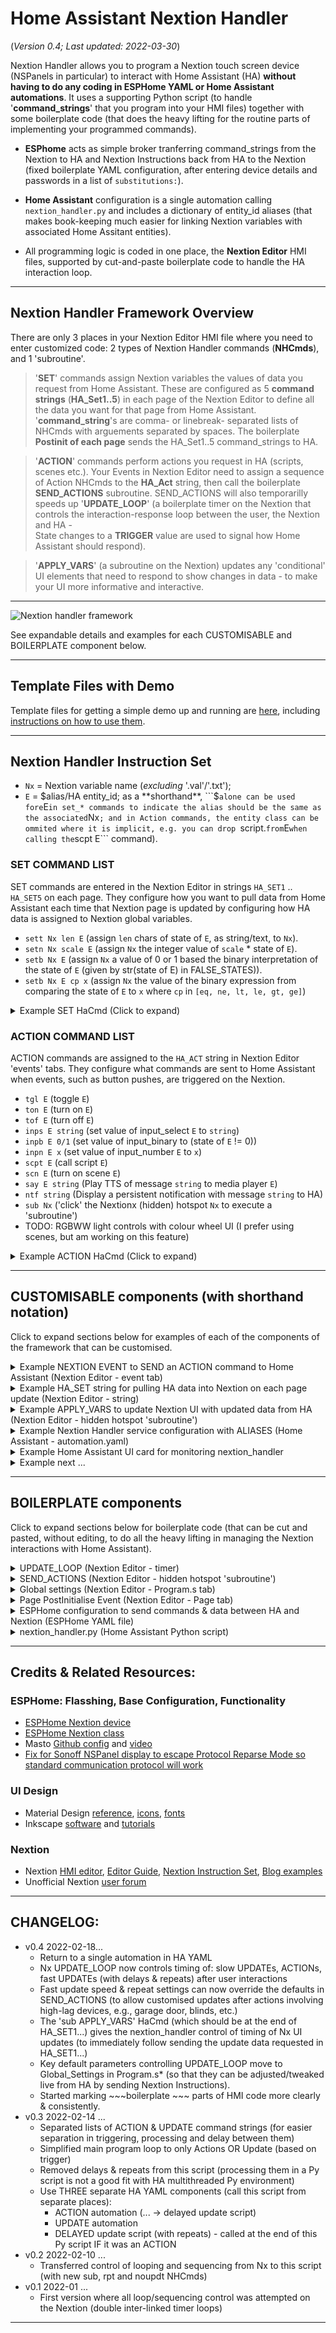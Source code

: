 # Home Assistant Nextion Handler
(*Version 0.4; Last updated: 2022-03-30*)

Nextion Handler allows you to program a Nextion touch screen device (NSPanels in particular) to interact with Home Assistant (HA) **without having to do any coding in ESPHome YAML or Home Assistant automations**.  It uses a supporting Python script (to handle '**command_strings**' that you program into your HMI files) together with some boilerplate code (that does the heavy lifting for the routine parts of implementing your programmed commands).

* **ESPhome** acts as simple broker tranferring command_strings from the Nextion to HA and Nextion Instructions back from HA to the Nextion (fixed boilerplate YAML configuration, after entering device details and passwords in a list of ```substitutions:```).

* **Home Assistant** configuration is a single automation calling ```nextion_handler.py``` and includes a dictionary of entity_id aliases (that makes book-keeping much easier for linking Nextion variables with associated Home Assitant entities).

* All programming logic is coded in one place, the **Nextion Editor** HMI files, supported by cut-and-paste boilerplate code to handle the HA interaction loop.

------------------------------------------------------------------------------
## Nextion Handler Framework Overview
There are only 3 places in your Nextion Editor HMI file where you need to enter customized
code: 2 types of Nextion Handler commands (**NHCmds**), and 1 'subroutine'.

>'**SET**' commands assign Nextion variables the values of data you request from
  Home Assistant. These are configured as 5 **command strings** (**HA_Set1..5**)
  in each page of the Nextion Editor to define all the data you want for that
  page from Home Assistant.
  '**command_string**'s are comma- or linebreak- separated lists of NHCmds with arguements separated by spaces.
  The boilerplate **Postinit of each page** sends the HA_Set1..5 command_strings to HA.
  
>'**ACTION**' commands perform actions you request in HA (scripts, scenes etc.).
  Your Events in Nextion Editor need to assign a sequence of Action NHCmds to
  the **HA_Act** string, then call the boilerplate **SEND_ACTIONS** subroutine. SEND_ACTIONS
  will also temporarilly speeds up '**UPDATE_LOOP**' (a boilerplate timer on the Nextion that controls
  the interaction-response loop between the user, the Nextion and HA -  
  State changes to a **TRIGGER** value are used to signal how Home Assistant should respond).

>'**APPLY_VARS**' (a subroutine on the Nextion) updates any 'conditional' UI elements that
  need to respond to show changes in data - to make your UI more informative and interactive.
------------------------------------------------------------------------------

![Nextion handler framework](https://user-images.githubusercontent.com/100061886/154831899-4fbf9ff9-cb42-4a55-88d7-86fd3c81443d.png "Nextion handler framework")

See expandable details and examples for each CUSTOMISABLE and BOILERPLATE component below.

------------------------------------------------------------------------------
## Template Files with Demo
Template files for getting a simple demo up and running are [here](https://github.com/krizkontrolz/Home-Assistant-nextion_handler/tree/main/v0-4), including [instructions on how to use them](https://github.com/krizkontrolz/Home-Assistant-nextion_handler/blob/main/v0-4/Installation.md).

------------------------------------------------------------------------------
## Nextion Handler Instruction Set
* ```Nx``` = Nextion variable name (_excluding_ '.val'/'.txt');
* ```E``` = $alias/HA entity_id;
  as a **shorthand**, ```$``` alone can be used fore ```E``` in set_* commands to indicate the alias should be the same as the associated ```Nx```; and in Action
  commands, the entity class can be ommited where it is implicit, e.g. you can drop ```script.``` from ```E``` when calling the ```scpt E``` command).

### SET COMMAND LIST
SET commands are entered in the Nextion Editor in strings ```HA_SET1``` .. ```HA_SET5``` on each page.  They configure how you want to pull data from Home Assistant each time that Nextion page is updated by configuring how HA data is assigned to Nextion global variables.

*  ```sett Nx len E```  (assign ```len``` chars of state of ```E```, as string/text, to ```Nx```).
*  ```setn Nx scale E``` (assign ```Nx``` the integer value of ```scale``` * state of ```E```).
*  ```setb Nx E``` (assign ```Nx``` a value of 0 or 1 based the binary interpretation of
        the state of ```E``` (given by str(state of E) in FALSE_STATES)).
*  ```setb Nx E cp x``` (assign ```Nx``` the value of the binary expression from
        comparing the state of ```E``` to ```x``` where ```cp``` in ```[eq, ne, lt, le, gt, ge]```)

<details>
  <summary>Example SET HaCmd (Click to expand)</summary>

---

>```setb ST.bDSH $``` (using shorthand notation).  
(Equivalent to long form of ```setb ST.bDSH.val binary_sensor.dishes_washed```.)

  Set the Nextion variable ```ST.bDSH.val``` to boolean-interpreted state of the HA entity with
  the alias ```ST.bDSH``` (where the enitity_id for each alias is configured under the ```aliases:``` section of the service call to nextion_handler in the HA automation, e.g., ```'ST.bDSH': 'binary_sensor.dishes_washed'``` - see the ALIAS example below for more detail).

--- 
  
</details>

### ACTION COMMAND LIST
ACTION commands are assigned to the ```HA_ACT``` string in Nextion Editor 'events' tabs.  They configure what commands are sent to Home Assistant when events, such as button pushes, are triggered on the Nextion.


*  ```tgl E``` (toggle ```E```)
*  ```ton E``` (turn on ```E```)
*  ```tof E``` (turn off ```E```)
*  ```inps E string``` (set value of input_select ```E``` to ```string```)
*  ```inpb E 0/1``` (set value of input_binary to (state of ```E``` != 0))
*  ```inpn E x``` (set value of input_number ```E``` to ```x```)
*  ```scpt E``` (call script ```E```)
*  ```scn E``` (turn on scene ```E```)
*  ```say E string``` (Play TTS of message ```string``` to media player ```E```)
*  ```ntf string``` (Display a persistent notification with message ```string``` to HA)
*  ```sub Nx``` ('click' the Nextionx (hidden) hotspot ```Nx``` to execute a 'subroutine')
*  TODO: RGBWW light controls with colour wheel UI (I prefer using scenes, but am working on this feature)

<details>
  <summary>Example ACTION HaCmd (Click to expand)</summary>
  
---
  
>```tgl $ST.bDSH``` (using shorthand notation).  
(Equivalent to long form of ```tgl binary_sensor.dishes_washed```.)

  Toggles the binary sensor (on/off) that we set up to fetch HA data updates for above.
  
---
  
</details>

------------------------------------------------------------------------------
## CUSTOMISABLE components (with shorthand notation)

Click to expand sections below for examples of each of the components of the framework that can be customised.

<details>
  <summary>Example NEXTION EVENT to SEND an ACTION command to Home Assistant (Nextion Editor - event tab)</summary>
  
---

>Nextion events assign ACTION NHCmds to  ```HA_Act.txt```, then send with  ```SEND_ACTIONS``` (boilerplate subroutine - see boilerplate section below)

This example shows how to program calling Home Assistant actions from within Nextion Editor Events.
The 'basic' version of the Event in the screenshot duplicates similar logic to the HA Lovelace UI, where pressing a toggle button simply toggles a Home Assistant entity.  This is done in the Nextion Event panel by assigning one or more Nextion Handler commands (separated by commas) to the ```HA_Act.txt``` variable then entering ```click SEND_ACTIONS,1``` (a 'subroutine' attached to a hidden Nextion hotspot component).  When the event is triggered the commands in HA_Act will be sent by boilerplate code in ```SEND_ACTIONS``` (that you never need to edit), which will do all the magic of sending the commands to the nextion_handler in Home Assistant (via ESPHome), getting back the updated data needed for the Nextion page, and applying that data to update the UI components on the Nextion.

The second version of the Event in the screenshot 'Adds some Nextion smarts' to do something a bit more complicated in the code, but to the user would still be intuitively thought of as toggling.  When the switch is toggled to 'on', it will run a script in Home Assistant that will run through a program of all the irrigation stations sequentially; when it is toggled to 'off', it stop *all* possible scripts that control irrigation valves and then turn off all the valves (a very thorough way of making sure everything is *really* off).  This just demonstrates that the Nextion Handler framework doesn't stop you in any way from being as creative as you like.  You can have really complicated Nextion Events that conditionally add progressively additional HA commands to the HA_Act string (each separated by a comma), then use the ```SEND_ACTIONS``` 'subroutine` to take care of all the book-keeping to make your magic happen.  (Or, you can start as simple as the basic example with just 2 lines in your Nextion event code).

<img src="https://github.com/krizkontrolz/Home-Assistant-nextion_handler/blob/main/v0-4/Example_HA_Act_Event.png" alt="drawing" width="656"/>

---
  
</details>



<details>
  <summary>Example HA_SET string for pulling HA data into Nextion on each page update (Nextion Editor - string)</summary>
  
---
  
TO DO! - add screen shot example with explanation

---
  
</details>


<details>
  <summary>Example APPLY_VARS to update Nextion UI with updated data from HA (Nextion Editor - hidden hotspot 'subroutine')</summary>
  
---
  
TO DO! - add screen shot example with explanation

---
  
</details>



<details>
  <summary>Example Nextion Handler service configuration with ALIASES (Home Assistant - automation.yaml)</summary>
  
---
  
>**ALIAS in service automation**: linking ```sensor.rain_delay``` to Nextion ```IR.nRN_DL.val```

Aliases are convenient because they save having to switch back & forth between the Nextion Editor & HA, the alias is typically based on the name of the Nextion (global) variable it is associated with, they save having to reflash the Nextion TFT each time you fix a typo in an entity_id, and you enter the entity_ids in the HA YAML editor (where autocompletion helps avoid typos in the first place).  The YAML automation for the ```nextion_handler``` shows how the example alias is added to the 'dictionary'.
```YAML
#  Nextion Handler service automation (this handles everything coming from and going back to Nextion)
- alias: "NSPanel 1 Nextion Handler"
  mode: queued
  max: 10
  trigger:
    - platform: state
      entity_id: sensor.nsp1_trigger
  action:
    - service: python_script.nextion_handler
      data:
        trig_val: sensor.nsp1_trigger
        nx_cmd_service: esphome.nsp1_send_command
        action_cmds:
          - sensor.nsp1_ha_act
        update_cmds:
          - sensor.nsp1_ha_set1
        aliases: # << Nextion alias (excl. '$' prefix and '.val'/'.txt' suffix) paired with HA entity_id
          "IR.nRN_DL": "sensor.rain_delay"
          "PAGE.Variable": "sensor.another" # ... etc.
```

---
  
</details>


<details>
  <summary>Example Home Assistant UI card for monitoring nextion_handler</summary>
  
---
  
> **Lovelace UI Markdown Card** for monitoring flow of nextion_handler command_strings & TRIGGERs.

  Example Lovelace card after just having pushed a 'button' (on the Nextion 'ST' page) to clear an alert that the dish washing was done.
```
TRIGGER: >> 1 (ACTION)
HA_Act (<- Last SEND_ACTIONS):
  > tgl $ST.bDSH
NHCmds for Update (<- Page PostInit):
HA_Set1 ---------------
  > setn ST.nGDA 1 $
  > setb ST.bMAIL $
  > setb ST.bRCYC $
  > setn ST.nNTFC 1 $
  > setb ST.bIRR $
  > setb ST.bGUEST $
  > setb ST.bDSH $
  > setb ST.bLNDY $
  > 
HA_Set2 ---------------
  > setb ST.bGRG $
  > setb ST.bPATD $
  > setb ST.bFNTD $
  > setb ST.bPCHM $
  > setn ST.x1SOL 0.01 $
  > setn ST.x1CONS -0.01 $
  > setn ST.x1GRD 0.01 $
  > setn ST.x1EN 0.01 $
  > setb ST.bMLGR $
  > setb ST.bMLLR $
HA_Set3 ---------------
  > 
HA_Set4 ---------------
  > 
HA_Set5 ---------------
  > sub APPLY_VARS
```


---
  
</details>


<details>
  <summary>Example next ...</summary>
  
---
  
TO DO!

---
  
</details>



------------------------------------------------------------------------------
## BOILERPLATE components

Click to expand sections below for boilerplate code (that can be cut and pasted, without editing, to do all the heavy lifting in managing the Nextion interactions with Home Assistant).

<details>
  <summary>UPDATE_LOOP (Nextion Editor - timer)</summary>
  
---

There is no need to edit boilerplate code at all - you can just copy and paste it.
You can modify the behaviour of the ```UPDATE_LOOP``` through Nextion Global Settings (see the ```Program.s``` details below).
The ```UPDATE_LOOP``` is a Nextion ```Timer Event``` attached to a timer on each page to controls all the fetching of data from Home Assistant in a very efficient and scaleable manner to prevent flooding the Nextion, ESP chip or Home Assistant with communications requests.
```
//~~~~~~boilerplate~~~~
// UPDATE LOOP controls:
//  1) Slow passive polling for HA data updates.
//  2) Sleep timer (when TRIGGER value falls below threshold).
//  3) Temporary fast updates after user Actions (incl. page change).
//  4) Manage fast repeated update queue (and stop overstacking).
//  5) Temporary fast update on waking from sleep.
//  6) Progressively dim the display with inaction.
// by controlling values of TRIGGER, *.tim (rate), fast_updates, dim.
// See Program.s* --GlobalSettings-- for variables that control default loop behaviour.
//~~~~~~~~~~~~~~~~~~~~~
// 'TRIGGER' is responded to by HA nextion_handler to send the updates
// specified in the the list of HA_Set(1..5) command_strings that are sent
// to HA in this Page's Preintialize Event.
//
// Enforce a TRIGGER state change with Trigger < 0
// (NEGATIVE TRIGGER vals ==> UPDATE requests; POSITIVE ==> ACTION request to nextion_handler)
if(TRIGGER>-1)
{
  dim=dim_default
  if(fast_updates>0)
  {
    //Need to make sure that a fast_update repeat of 1 does NOT produce two -1 triggers in a row (not state change in HA)
    TRIGGER=-2
  }else
  {
    TRIGGER=-1
  }
}else
{
  TRIGGER-=1
  // Progressively dim display with inaction
  if(fast_updates==0)
  {
    if(dim>=dim_min)
    {
      dim-=1
    }
  }
}
//
// INACTIVITY CHECK (flag1=1 will be used to sleep later, AFTER writing TRIGGER (=0 when sleeping))
flag1=0
// calculate the (negative) threshold for TRIGGER to cross before sleeping
tmp=0
tmp-=sleep_secs
tmp/=upate_secs // -> (negative) number of inactive/polled update loops before sleep
if(TRIGGER<=tmp)
{
  // only set sleep flag when fast_updates are not active
  if(fast_updates<=0)
  {
    TRIGGER=0 //Indicator to HA that Nextion is sleeping
    flag1=1   //Flag to sleep AFTER writing the 0 TRIGGER value
  }
}
//
// SEND TRIGGER Integer value (to HA via ESPhome)
// Nextion Custom Sensor Protocol - see: https://www.esphome.io/components/sensor/nextion.html
printh 91            //Tells the library this is a sensor (int) data
prints "TRIGGER",0   // Sends the name that matches component_name or variable_name
printh 00            //Sends a NULL
prints TRIGGER,0     //The actual value to send. For a variable use the Nextion variable name temperature with out .val
printh FF FF FF      //Nextion command ack
//
// RESTORE POLLING RATE (slow updates) after fast_updates, incl. repeats (set by Page-Preint & SEND_ACTIONS)
tmp=upate_secs
tmp*=1000 // default slow update interval converted to ms
if(fast_updates>1)
{
  // if there is only 1 (or last) repeat, then this loop was it, pass straight through to reset
  fast_updates-=1
}else if(UPDATE_LOOP.tim!=tmp)
{
  // reset after fast update repeats are complete
  UPDATE_LOOP.tim=tmp
  TRIGGER=0 // will be modified to a non-zero (non-sleep) value by the time of the next 'send trigger'
  fast_updates=0
}
//
//SLEEP flag
if(flag1==1)
{
  //prepare for fast update on wake
  UPDATE_LOOP.tim=300
  fast_updates=1
  dim=dim_default
  sleep=1
}
```

---
  
</details>

<details>
  <summary>SEND_ACTIONS (Nextion Editor - hidden hotspot 'subroutine')</summary>
  
---

```SEND_ACTIONS``` is the code attached to a ```Touch Press Event``` for a hidden hotspot on each Nextion page (to serve as a 'subroutine').
Each Nextion Event should first add the sequence of ACTION NHCmds to the ```HA_ACT.txt``` string on that page, followed by ```click SEND_ACTIONS,1``` (which then sends the Action commands to the nextion_handler on Home Assistant to be excecuted).
(See the example Nextion Event above for how this done in the Nextion Editor.)

```
//~~~~~~boilerplate~~~~
// SEND ACTION NHCmds (CSV sequencence set in HA_Act string by calling Event)
//~~~~~~~~~~~~~~~~~~~~~
// This subroutine is called by each Event programmed for Nextion UI elements.
// The HA_Act string_commands are sent to the HA nextion_handler, which performs the
// actions and then conducts fast/repeated data updates (coded in list of HA_Set strings).
// The default number and speed of fast repeat updates follow global settings (see below).
// (Events can override these defaults by setting override_frpts=1 before calling SEND_ACTIONS.)
//
//Send HA_Act command_string (to HA via ESPhome Custom Nextion Text)
printh 92
prints "HaAct",0  // need to remove '_' to create a component_name that ESPhome will accept!!
printh 00
prints HA_ACT.txt,0
printh 00
printh FF FF FF
//
// Enforce TRIGGER state change with TRIGGER > 0
// (HA nextion_handler interprets POSITIVE TRIGGER vals as ACTION requests)
if(TRIGGER<0)
{
  TRIGGER=1
}else
{
  TRIGGER+=1
}
// Send TRIGGER Integer value (to HA via ESPhome using Nextion Custom Sensor Protocol)
printh 91
prints "TRIGGER",0
printh 00
prints TRIGGER,0
printh FF FF FF
//
// Set UPDATE_LOOP for fast repeated updates (for HA data changes after sending HA_ACT)
if(override_frpts==0)
{
  // Use default global fast update settings, unless override flag is set
  fast_updates=fastupdate_rpt
  UPDATE_LOOP.tim=fastupdate_tim
}else
{
  //Allow calling Events to set Action-specific follow-up updates (then revert to defaults)
  override_frpts=0
}
```
  
---
  
</details>

<details>
  <summary>Global settings (Nextion Editor - Program.s tab)</summary>
  
---
  
Nextion Global Settings are set in the ```Program.s``` tab in the Nextion Editor.
Some of these settings can be used to fine tune the behaviour of the boilerplate ```UPDATE_LOOP``` code (including adjusting these 'live' while the Nextion is running, see comments in code), while other variables are only for internal use.
  
```
//~~~~~~boilerplate~~~~
// DEVICE CONFIG & GLOBAL SETTINGS (directly controllable from HA)
//~~~~~~~~~~~~~~~~~~~~~
//
// CHANGELOG for Nextion Handler framework:
// v0.4 2022-02-22
//   ....
// ------------------------------------------------------------------------------------------
// Nextion Progra.s* notes:
// The following code is only run once when power on, and is generally used for global variable definition and power on initialization data
// At present, the definition of global variable only supports 4-byte signed integer (int), and other types of global quantity declaration are not supported. If you want to use string type, you can use variable control in the page to implement
// ------------------------------------------------------------------------------------------
//
// ----- Global Settings controlling UPDATE_LOOP behaviour ------
// DESIGNED TO BE ADJUSTED/fined-tuned live from HA (by sending Nextion Intructions)
int upate_secs=15         //Passive polling interval when inactive
int sleep_secs=300        //Inactivity period before sleeping (also see thsp and ussp below)
int fastupdate_rpt=3      //Default number of fast repeats after SEND_ACTIONS
int fastupdate_tim=2000   //Default fast update interval after SEND_ACTIONS
int dim_default=20        //Default screen brightness when there is activity
int dim_min=5             //Minimum screen brightness screen dims to without actvity
//
// ----- Internal Working Variables ------
// DO NOT modify these from HA
//int sys0=0,sys1=0,sys2=0  << default scratch globals
int TRIGGER=0,fast_updates=0,override_frpts=0
int tmp=0,flag1=0,flag2=0
int x=0,y=0,dx=0,dy=0,press_time=0
//
//
// ----- Device Config ------
//ESPHome Nextion config - as stated at https://esphome.io/components/display/nextion.html
baud=115200   // Sets the baud rate to 115200
bkcmd=0       // Tells the Nextion to not send responses on commands. This is the current default but can be set just in case
//
//Sleep settings, see: https://nextion.tech/2021/08/02/the-sunday-blog-energy-efficient-design-with-nextion-hmi-portable-and-wearable-designs/
//Backstop sleep settings (if not set in UPDATE_LOOP)
thsp=7200  //Sleep after this many secs without touch
thup=1     //Enables(1) touch to wake device
ussp=7200  //Sleep after this many secs without serial port activity
usup=0     //Disable(0) wake on serial data - NB*** will still wake if command string "sleep=1ÿÿÿ" is sent over serial
page 255   //Power on start page (255 = last page)
```
---
  
</details>

<details>
  <summary>Page PostInitialise Event (Nextion Editor - Page tab)</summary>
  
---

```
//~~~~~~boilerplate~~~~
// INITIALISE UPDATE settings by sending list of HA_Set command_strings to HA nextion_handler
//~~~~~~~~~~~~~~~~~~~~~
// Enter the sequence of NHCmds required to update this page with data from HA
// in the text field of the list of HA_Set (1..5) local text variables (for each page).
// HA nextion_handler will then use the command_strings when triggered
//   by state changes sent using the TRIGGER variable either by the
//   polling UPDATE_LOOP or after a Nx UI Event that sends an HA_Act
//   command_string with the SEND_ACTION subroutine.
//
// Hide 'subroutine' hotspots
vis APPLY_VARS,0
vis SEND_ACTIONS,0
//
//Send 'Set' commands to HA (via ESP32 strings) with commands for retrieving HA data
//ESPhome Nextion Custom Text Sensor Protocol, following: https://esphome.io/components/text_sensor/nextion.html
//1
printh 92            //Tells the library this is text sensor
prints "HaSet1",0    //Sends the name that matches component_name or variable_name
printh 00            //Sends a NULL
prints HA_SET1.txt,0  //The actual text to send. For a variable use the Nextion variable name text0 with out .txt
printh 00            //Sends a NULL
printh FF FF FF      //Nextion command ack
//2
printh 92
prints "HaSet2",0    // <<< NB ESPhome cannot accept '_' in 'component_name'
printh 00            // (need to adjust to ESPHome names to ones it will accept)!
prints HA_SET2.txt,0 // (then configure the 'name' for the sensor ESPHome to what you want the entity_id to be in HA)
printh 00
printh FF FF FF
//3
printh 92
prints "HaSet3",0
printh 00
prints HA_SET3.txt,0
printh 00
printh FF FF FF
//4
printh 92
prints "HaSet4",0
printh 00
prints HA_SET4.txt,0
printh 00
printh FF FF FF
//5
printh 92
prints "HaSet5",0
printh 00
prints HA_SET5.txt,0
printh 00
printh FF FF FF
//
// Initialise UPDATE_LOOP and force an initial FAST update (UPDATE_LOOP will reset to slow polling)
dim=dim_default
//TRIGGER=0  //MUST let fast updates take care of FORCING Trigger change
//     simply setting TRIGGER=0 was causing MISSED updates 2+ quick page changes in a row
fast_updates=2  // 2 guarantees at least one state change after rapid page changes
UPDATE_LOOP.tim=100
//
// Call subroutine to Apply (stale) variables to UI elements while waiting for data update
click APPLY_VARS,1
```

---
  
</details>

<details>
  <summary>ESPHome configuration to send commands & data between HA and Nextion (ESPHome YAML file)</summary>
  
---
  
TO DO! - copy required sections of YAML

---
  
</details>

<details>
  <summary>nextion_handler.py (Home Assistant Python script)</summary>
  
---
  
TO DO! - link to script and brief description of how it works

---
  
</details>

  
------------------------------------------------------------------------------
## Credits & Related Resources:
### ESPHome: Flasshing, Base Configuration, Functionality
* [ESPHome Nextion device](https://www.esphome.io/components/display/nextion.html)
* [ESPHome Nextion class](https://esphome.io/api/classesphome_1_1nextion_1_1_nextion.html)
* Masto [Github config](https://github.com/masto/NSPanel-Demo-Files/blob/main/Dimming%20Update/Screensaver%20Page/nspanel-demo.yaml) and [video](https://www.youtube.com/watch?v=Kdf6W_Ied4o&t=2341s)
* [Fix for Sonoff NSPanel display to escape Protocol Reparse Mode so standard communication protocol will work](https://github.com/esphome/esphome/pull/2956)

### UI Design
* Material Design
  [reference](https://material.io/design),
  [icons](https://materialdesignicons.com/),
  [fonts](https://fonts.google.com/specimen/Roboto+Condensed)
* Inkscape
  [software](https://inkscape.org/release/) and 
  [tutorials](https://inkscape.org/learn/tutorials/)

### Nextion
* Nextion 
  [HMI editor](https://nextion.tech/nextion-editor/),
  [Editor Guide](https://nextion.tech/editor_guide/),
  [Nextion Instruction Set](https://nextion.tech/instruction-set/),
  [Blog examples](https://nextion.tech/blogs/)
* Unofficial Nextion [user forum](https://unofficialnextion.com/)
------------------------------------------------------------------------------

## CHANGELOG:
* v0.4 2022-02-18...
   * Return to a single automation in HA YAML
   * Nx UPDATE_LOOP now controls timing of: slow UPDATEs, ACTIONs, fast UPDATEs (with delays & repeats) after user interactions
   * Fast update speed & repeat settings can now override the defaults in SEND_ACTIONS (to allow customised updates after actions involving high-lag devices, e.g., garage door, blinds, etc.)
   * The 'sub APPLY_VARS' HaCmd (which should be at the end of HA_SET1...) gives the nextion_handler control
     of timing of Nx UI updates (to immediately follow sending the update data requested in HA_SET1...)
   * Key default parameters controlling UPDATE_LOOP move to Global_Settings in Program.s* (so that they can be adjusted/tweaked live from HA by sending Nextion Instructions).
   * Started marking ~~~boilerplate ~~~ parts of HMI code more clearly & consistently.
* v0.3 2022-02-14 ...
  * Separated lists of ACTION & UPDATE command strings (for easier separation in triggering, processing and delay between them)
  * Simplified main program loop to only Actions OR Update (based on trigger)
  * Removed delays & repeats from this script (processing them in a Py script is not a good fit with HA multithreaded Py environment)
  * Use THREE separate HA YAML components (call this script from separate places):
    * ACTION automation (... -> delayed update script)
    * UPDATE automation
    * DELAYED update script (with repeats) - called at the end of this Py script IF it was an ACTION
* v0.2 2022-02-10 ...
  * Transferred  control of  looping and sequencing from Nx to this script (with new sub, rpt and noupdt NHCmds)
* v0.1 2022-01 ...
  * First version where all loop/sequencing control was attempted on the Nextion (double inter-linked timer loops)
------------------------------------------------------------------------------

